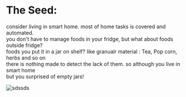 # The Seed:
consider living in smart home. most of home tasks is covered and automated.</br>
you don't have to manage foods in your fridge, but what about foods outside fridge?</br>
foods you put it in a jar on shelf? like granualr material : Tea, Pop corn, herbs and so on </br>
there is nothing made to detect the lack of them. so although you live in smart home </br>
but you surprised of empty jars! </br>

![sdssds](https://github.com/ahmed-kamal91/Snojar_smart_container/assets/91970695/d3bdd710-bbc8-4752-bc02-ada728a9fffc)





  
  
